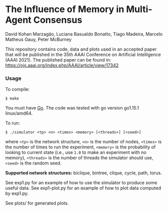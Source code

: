 The Influence of Memory in Multi-Agent Consensus
==

David Kohan Marzagão, Luciana Basualdo Bonatto, Tiago Madeira, Marcelo Matheus
Gauy, Peter McBurney

This repository contains code, data and plots used in an accepted paper that
will be published in the 35th AAAI Conference on Artificial Intelligence (AAAI
2021). The published paper can be found in: https://ojs.aaai.org/index.php/AAAI/article/view/17342

### Usage

To compile:

```
$ make
```

You must have [Go](https://golang.org/). The code was tested with go version
go1.15.1 linux/amd64.

To run:

```
$ ./simulator <tp> <n> <times> <memory> [<threads>] [<seed>]
```

where `<tp>` is the network structure, `<n>` is the number of nodes, `<times>`
is the number of times to run the experiment, `<memory>` is the probability of
looking to current state (i.e., use `1.0` to make an experiment with no
memory), `<threads>` is the number of threads the simulator should use,
`<seed>` is the random seed.

**Supported network structures:**
biclique, bintree, clique, cycle, path, torus.

See exp1.py for an example of how to use the simulator to produce some useful
data. See exp1-plot.py for an example of how to plot data computed by exp1.py.

See plots/ for generated plots.
